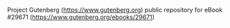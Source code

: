 Project Gutenberg (https://www.gutenberg.org) public repository for eBook #29671 (https://www.gutenberg.org/ebooks/29671)
